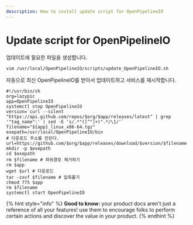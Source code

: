 ```yaml
---
description: How to install update script for OpenPipelineIO
---
```


# Update script for OpenPipelineIO

업데이트에 필요한 파일을 생성합니다.

```
vim /usr/local/OpenPipelineIO/scripts/update_OpenPipelineIO.sh
```

자동으로 최신 OpenPipelineIO를 받아서 업데이트하고 서비스를 재시작합니다.

```
#!/usr/bin/sh
org=lazypic
app=OpenPipelineIO
systemctl stop OpenPipelineIO
version=`curl --silent "https://api.github.com/repos/$org/$app/releases/latest" | grep '"tag_name":' | sed -E 's/.*"([^"]+)".*/\1/'`
filename="${app}_linux_x86-64.tgz"
exepath=/usr/local/OpenPipelineIO/bin
# 다운로드 주소를 만든다.
url=https://github.com/$org/$app/releases/download/$version/$filename
mkdir -p $exepath
cd $exepath
rm $filename # 하위경로 제거하기
rm $app
wget $url # 다운로드
tar -zxvf $filename # 압축풀기
chmod 775 $app
rm $filename
systemctl start OpenPipelineIO
```

{% hint style="info" %}
**Good to know:** your product docs aren't just a reference of all your features! use them to encourage folks to perform certain actions and discover the value in your product.
{% endhint %}
